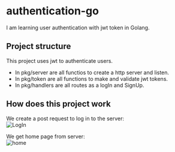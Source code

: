 # authentication-go
I am learning user authentication with jwt token in Golang.

## Project structure
This project uses jwt to authenticate users.<br>
* In pkg/server are all functios to create a http server and listen.<br>
* In pkg/token are all functions to make and validate jwt tokens.<br>
* In pkg/handlers are all routes as a logIn and SignUp.<br>

## How does this project work
We create a post request to log in to the server: <br>
![LogIn](https://github.com/francolautaro2/authentication-go/assets/69493845/664075c5-c451-4345-98f8-287b9e6fbe6c)

We get home page from server: <br>
![home](https://github.com/francolautaro2/authentication-go/assets/69493845/05f361b2-1762-43d5-806d-04933c4b160c)
